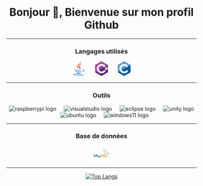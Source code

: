 <h1 align="center">Bonjour 👋, Bienvenue sur mon profil Github</h1>

---

<h3 align="center">Langages utilisés</h3>
<div align="center">
	<img src="https://raw.githubusercontent.com/devicons/devicon/master/icons/java/java-original.svg" alt="java" width="40" height="40"/>
	<img width="12" />
	<img src="https://raw.githubusercontent.com/devicons/devicon/master/icons/csharp/csharp-original.svg" alt="csharp" width="40" height="40"/>
	<img width="12" />
	<img src="https://raw.githubusercontent.com/devicons/devicon/master/icons/c/c-original.svg" alt="c" width="40" height="40"/></br>
</div>

---
<h3 align="center">Outils</h3>
<div align="center">
	<img src="https://cdn.jsdelivr.net/gh/devicons/devicon/icons/raspberrypi/raspberrypi-original.svg" height="40" alt="raspberrypi logo"  />
	<img width="12" />
	<img src="https://cdn.jsdelivr.net/gh/devicons/devicon/icons/visualstudio/visualstudio-plain.svg" height="40" alt="visualstudio logo"  />
	<img width="12" />
	<img src="https://avatars.githubusercontent.com/u/95248176?s=200&v=4" height="40" alt="eclipse logo"  />
	<img width="12" />
	<img src="https://cdn.jsdelivr.net/gh/devicons/devicon/icons/unity/unity-original.svg" height="40" alt="unity logo"  />
	<img width="12" />
	<img src="https://cdn.jsdelivr.net/gh/devicons/devicon/icons/ubuntu/ubuntu-plain.svg" height="40" alt="ubuntu logo"  />
	<img width="12" />
	<img src="https://cdn.jsdelivr.net/gh/devicons/devicon/icons/windows11/windows11-original.svg" height="40" alt="windows11 logo"  />
</div>

---

<h3 align="center">Base de données</h3>
<div align="center">
	<img src="https://raw.githubusercontent.com/devicons/devicon/master/icons/mysql/mysql-original-wordmark.svg" height="40" alt="visualstudio logo"  />
</div>

---

<p align="center">
	<a href="https://github.com/anuraghazra/github-readme-stats">
		<img src="https://github-readme-stats.vercel.app/api/top-langs/?username=phoenixnoirdev&custom_title=Langages&layout=compact&theme=dark" alt="Top Langs" />
	</a>
</p>
